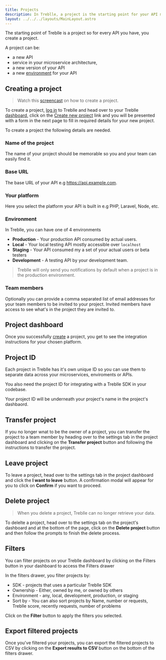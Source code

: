 ```yaml
---
title: Projects
description: In Treblle, a project is the starting point for your API management and monitoring.
layout: ../../../layouts/MainLayout.astro
---
```


The starting point of Treblle is a project so for every API you have, you create a project.

A project can be:

* a new API
* service in your microservice architecture,
* a new version of your API
* a new [environment](/en/dashboard/projects#environment) for your API

## Creating a project
> Watch this <a target="_blank" href="https://youtu.be/3pBIJhua7ac">screencast</a> on how to create a project.

To create a project, <a href="https://app.treblle.com/login" target="_blank">log in</a> to Treblle and head over to your Treblle <a href="https://app.treblle.com">dashboard</a>, click on the <a href="https://app.treblle.com/projects/create" target="_blank">Create new project</a> link and you will be presented with a form in the next page to fill in required details for your new project.

To create a project the following details are needed.

### Name of the project
The name of your project should be memorable so you and your team can easily find it.

### Base URL
The base URL of your API e.g https://api.example.com.

### Your platform
Here you select the platform your API is built in e.g PHP, Laravel, Node, etc.

### Environment
In Treblle, you can have one of 4 environments
* **Production** - Your production API consumed by actual users.
* **Local** - Your local testing API mostly accessible over `localhost`
* **Staging** - Your API consumed my a set of your actual users or beta testers
* **Development** - A testing API by your development team.

> Treblle will only send you notifications by default when a project is in the production environment.

### Team members
Optionally you can provide a comma separated list of email addresses for your team members to be invited to your project. Invited members have access to see what's in the project they are invited to.

## Project dashboard
Once you successfully [create](/en/dashboard/projects#creating-a-project) a project, you get to see the integration instructions for your chosen platform.

## Project ID
Each project in Treblle has it's own unique ID so you can use them to separate data across your microservices, enviroments or APIs.

You also need the project ID for integrating with a Treblle SDK in your codebase.

Your project ID will be underneath your project's name in the project's dashbaord.


## Transfer project
If you no longer wnat to be the owner of a project, you can transfer the project to a team member by heading over to the settings tab in the project dashboard and clicking on the **Transfer project** button and following the instructions to transfer the project.

## Leave project
To leave a project, head over to the settings tab in the project dashboard and click the **I want to leave** button. A confirmation modal will appear for you to click on **Confirm** if you want to proceed.
## Delete project
> When you delete a project, Treblle can no longer retrieve your data.

To delelte a project, head over to the settings tab on the project's dashboard and at the bottom of the page, click on the **Delete project** button and then follow the prompts to finish the delete process.

## Filters
You can filter projects on your Treblle dashboard by clicking on the Filters button in your dashboard to access the Filters drawer

In the filters drawer, you filter projects by:

* SDK - projects that uses a particular Treblle SDK
* Ownership - Either, owned by me, or owned by others
* Environment - any, local, development, production, or staging
* Sort by - You can also sort projects by Name, number or requests, Treblle score, recently requests, number of problems

Click on the **Filter** button to apply the filters you selected.

## Export filtered projects
Once you've filtered your projects, you can export the filtered projects to CSV by clicking on the **Export results to CSV** button on the bottom of the filters drawer.
